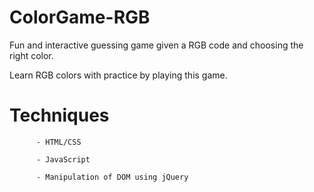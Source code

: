 # ColorGame-RGB

Fun and interactive guessing game given a RGB code and choosing the right color.

Learn RGB colors with practice by playing this game.

# Techniques

          - HTML/CSS
          
          - JavaScript
          
          - Manipulation of DOM using jQuery

